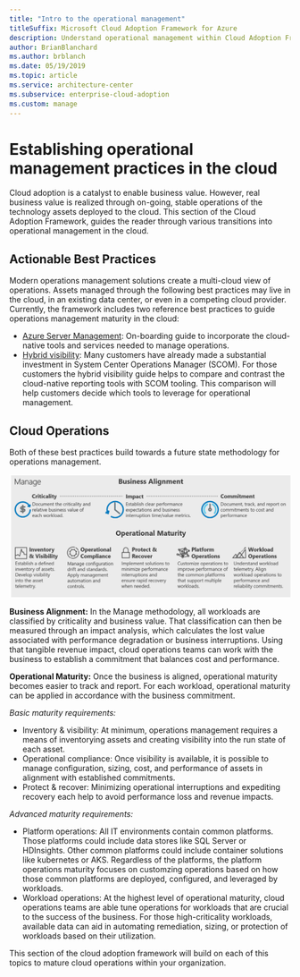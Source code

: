 ```yaml
---
title: "Intro to the operational management"
titleSuffix: Microsoft Cloud Adoption Framework for Azure
description: Understand operational management within Cloud Adoption Framework.
author: BrianBlanchard
ms.author: brblanch
ms.date: 05/19/2019
ms.topic: article
ms.service: architecture-center
ms.subservice: enterprise-cloud-adoption
ms.custom: manage
---
```


# Establishing operational management practices in the cloud

Cloud adoption is a catalyst to enable business value. However, real business value is realized through on-going, stable operations of the technology assets deployed to the cloud. This section of the Cloud Adoption Framework, guides the reader through various transitions into operational management in the cloud.

## Actionable Best Practices

Modern operations management solutions create a multi-cloud view of operations. Assets managed through the following best practices may live in the cloud, in an existing data center, or even in a competing cloud provider. Currently, the framework includes two reference best practices to guide operations management maturity in the cloud:

* [Azure Server Management](./azure-server-management/): On-boarding guide to incorporate the cloud-native tools and services needed to manage operations.
* [Hybrid visibility](./monitor): Many customers have already made a substantial investment in System Center Operations Manager (SCOM). For those customers the hybrid visibility guide helps to compare and contrast the cloud-native reporting tools with SCOM tooling. This comparison will help customers decide which tools to leverage for operational management.

## Cloud Operations

Both of these best practices build towards a future state methodology for operations management.

![CAF Manage methodology](../_images/operate/caf-manage.png)

**Business Alignment:** In the Manage methodology, all workloads are classified by criticality and business value. That classification can then be measured through an impact analysis, which calculates the lost value associated with performance degradation or business interruptions. Using that tangible revenue impact, cloud operations teams can work with the business to establish a commitment that balances cost and performance.

**Operational Maturity:** Once the business is aligned, operational maturity becomes easier to track and report. For each workload, operational maturity can be applied in accordance with the business commitment.

*Basic maturity requirements:*

* Inventory & visibility: At minimum, operations management requires a means of inventorying assets and creating visibility into the run state of each asset.
* Operational compliance: Once visibility is available, it is possible to manage configuration, sizing, cost, and performance of assets in alignment with established commitments.
* Protect & recover: Minimizing operational interruptions and expediting recovery each help to avoid performance loss and revenue impacts.

*Advanced maturity requirements:*

* Platform operations: All IT environments contain common platforms. Those platforms could include data stores like SQL Server or HDInsights. Other common platforms could include container solutions like kubernetes or AKS. Regardless of the platforms, the platform operations maturity focuses on customzing operations based on how those common platforms are deployed, configured, and leveraged by workloads.
* Workload operations: At the highest level of operational maturity, cloud operations teams are able tune operations for workloads that are crucial to the success of the business. For those high-criticality workloads, available data can aid in automating remediation, sizing, or protection of workloads based on their utilization.

This section of the cloud adoption framework will build on each of this topics to mature cloud operations within your organization.
